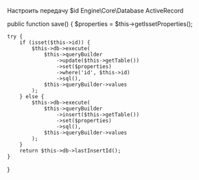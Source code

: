 Настроить передачу $id
Engine\Core\Database ActiveRecord

public function save() {
    $properties = $this->getIssetProperties();

    try {
        if (isset($this->id)) {
            $this->db->execute(
                $this->queryBuilder
                    ->update($this->getTable())
                    ->set($properties)
                    ->where('id', $this->id)
                    ->sql(),
                $this->queryBuilder->values
            );
        } else {
            $this->db->execute(
                $this->queryBuilder
                    ->insert($this->getTable())
                    ->set($properties)
                    ->sql(),
                $this->queryBuilder->values
            );
        }
        return $this->db->lastInsertId();
    }
}